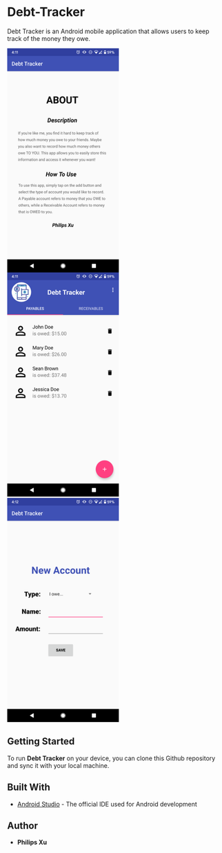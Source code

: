 # Debt-Tracker
Debt Tracker is an Android mobile application that allows users to keep track of the money they owe.

<img align="left" width="259" height="518" src="https://github.com/Puepis/Debt-Tracker/blob/master/about_section.png">
<img  width="259" height="518" src="https://github.com/Puepis/Debt-Tracker/blob/master/account_page.png">
<img  width="259" height="518" src="https://github.com/Puepis/Debt-Tracker/blob/master/new_account_page.png">

## Getting Started
To run **Debt Tracker** on your device, you can clone this Github repository and sync it with your local machine. 


## Built With

* [Android Studio](https://developer.android.com/studio) - The official IDE used for Android development

## Author

* **Philips Xu**
